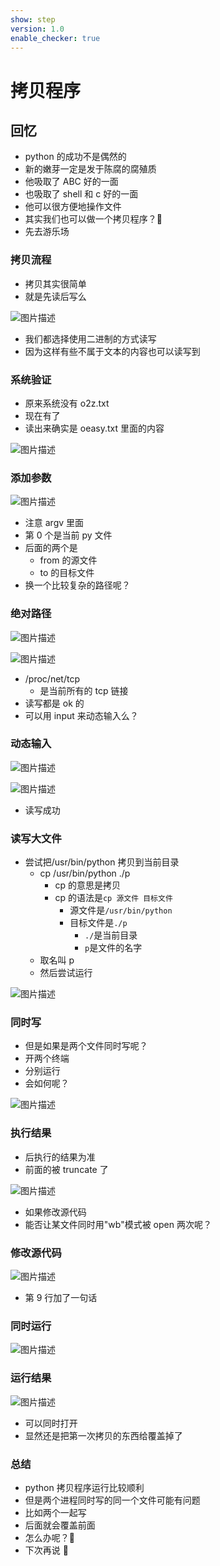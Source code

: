 ```yaml
---
show: step
version: 1.0
enable_checker: true
---
```


# 拷贝程序

## 回忆

- python 的成功不是偶然的
- 新的嫩芽一定是发于陈腐的腐殖质
- 他吸取了 ABC 好的一面
- 也吸取了 shell 和 c 好的一面
- 他可以很方便地操作文件
- 其实我们也可以做一个拷贝程序？🤔
- 先去游乐场

### 拷贝流程

- 拷贝其实很简单
- 就是先读后写么

![图片描述](https://doc.shiyanlou.com/courses/uid1190679-20210825-1629896158383)

- 我们都选择使用二进制的方式读写
- 因为这样有些不属于文本的内容也可以读写到

### 系统验证

- 原来系统没有 o2z.txt
- 现在有了
- 读出来确实是 oeasy.txt 里面的内容

![图片描述](https://doc.shiyanlou.com/courses/uid1190679-20210825-1629895846371)

### 添加参数

![图片描述](https://doc.shiyanlou.com/courses/uid1190679-20210825-1629896323883)

- 注意 argv 里面
- 第 0 个是当前 py 文件
- 后面的两个是
  - from 的源文件
  - to 的目标文件
- 换一个比较复杂的路径呢？

### 绝对路径

![图片描述](https://doc.shiyanlou.com/courses/uid1190679-20210825-1629896465678)

![图片描述](https://doc.shiyanlou.com/courses/uid1190679-20210825-1629896473247)

- /proc/net/tcp
  - 是当前所有的 tcp 链接
- 读写都是 ok 的
- 可以用 input 来动态输入么？

### 动态输入

![图片描述](https://doc.shiyanlou.com/courses/uid1190679-20210825-1629896783213)

![图片描述](https://doc.shiyanlou.com/courses/uid1190679-20210825-1629896792145)

- 读写成功

### 读写大文件

- 尝试把/usr/bin/python 拷贝到当前目录
  - cp /usr/bin/python ./p
    - cp 的意思是拷贝
    - cp 的语法是`cp 源文件 目标文件`
      - 源文件是`/usr/bin/python`
      - 目标文件是`./p`
        - `./`是当前目录
        - `p`是文件的名字
  - 取名叫 p
  - 然后尝试运行

![图片描述](https://doc.shiyanlou.com/courses/uid1190679-20210825-1629897467005)

### 同时写

- 但是如果是两个文件同时写呢？
- 开两个终端
- 分别运行
- 会如何呢？

![图片描述](https://doc.shiyanlou.com/courses/uid1190679-20210825-1629897769088)

### 执行结果

- 后执行的结果为准
- 前面的被 truncate 了

![图片描述](https://doc.shiyanlou.com/courses/uid1190679-20210825-1629897891034)

- 如果修改源代码
- 能否让某文件同时用"wb"模式被 open 两次呢？

### 修改源代码

![图片描述](https://doc.shiyanlou.com/courses/uid1190679-20210825-1629898216633)

- 第 9 行加了一句话

### 同时运行

![图片描述](https://doc.shiyanlou.com/courses/uid1190679-20210825-1629898241242)

### 运行结果

![图片描述](https://doc.shiyanlou.com/courses/uid1190679-20210825-1629898277141)

- 可以同时打开
- 显然还是把第一次拷贝的东西给覆盖掉了

### 总结

- python 拷贝程序运行比较顺利
- 但是两个进程同时写的同一个文件可能有问题
- 比如两个一起写
- 后面就会覆盖前面
- 怎么办呢？🤔
- 下次再说 👋
